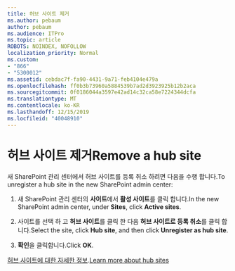 ```yaml
---
title: 허브 사이트 제거
ms.author: pebaum
author: pebaum
ms.audience: ITPro
ms.topic: article
ROBOTS: NOINDEX, NOFOLLOW
localization_priority: Normal
ms.custom:
- "866"
- "5300012"
ms.assetid: cebdac7f-fa90-4431-9a71-feb4104e479a
ms.openlocfilehash: ff0b3b73960a5884539b7ad2d3923925b12b2aca
ms.sourcegitcommit: 0f0186044a3597e42ad14c32ca58e7224344dcfa
ms.translationtype: MT
ms.contentlocale: ko-KR
ms.lasthandoff: 12/15/2019
ms.locfileid: "40048910"
---
```

# <a name="remove-a-hub-site"></a><span data-ttu-id="a9ec7-102">허브 사이트 제거</span><span class="sxs-lookup"><span data-stu-id="a9ec7-102">Remove a hub site</span></span>

<span data-ttu-id="a9ec7-103">새 SharePoint 관리 센터에서 허브 사이트를 등록 취소 하려면 다음을 수행 합니다.</span><span class="sxs-lookup"><span data-stu-id="a9ec7-103">To unregister a hub site in the new SharePoint admin center:</span></span>
  
1. <span data-ttu-id="a9ec7-104">새 SharePoint 관리 센터의 **사이트**에서 **활성 사이트**를 클릭 합니다.</span><span class="sxs-lookup"><span data-stu-id="a9ec7-104">In the new SharePoint admin center, under **Sites**, click **Active sites**.</span></span>

2. <span data-ttu-id="a9ec7-105">사이트를 선택 하 고 **허브 사이트**를 클릭 한 다음 **허브 사이트로 등록 취소**를 클릭 합니다.</span><span class="sxs-lookup"><span data-stu-id="a9ec7-105">Select the site, click **Hub site**, and then click **Unregister as hub site**.</span></span>

3. <span data-ttu-id="a9ec7-106">**확인**을 클릭합니다.</span><span class="sxs-lookup"><span data-stu-id="a9ec7-106">Click **OK**.</span></span>

<span data-ttu-id="a9ec7-107">[허브 사이트에 대한 자세한 정보](https://support.office.com/article/what-is-a-sharepoint-hub-site-fe26ae84-14b7-45b6-a6d1-948b3966427f).</span><span class="sxs-lookup"><span data-stu-id="a9ec7-107">[Learn more about hub sites](https://support.office.com/article/what-is-a-sharepoint-hub-site-fe26ae84-14b7-45b6-a6d1-948b3966427f)</span></span>
  